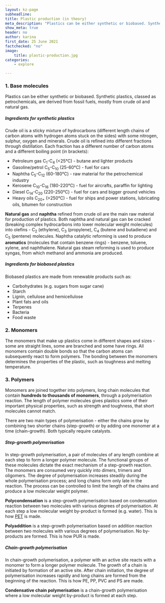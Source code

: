 ```yaml
---
layout: kz-page
subheadline:
title: Plastic production (in theory)
meta_description: "Plastics can be either synthetic or biobased. Synthetic plastics, classed as petrochemicals, are derived from fossil fuels, mostly from crude oil and natural gas."
show_meta: true
header: no
author: karina
first_date: 25 June 2021
factchecked: "no"
image:
    title: plastic-production.jpg
categories:
    - explore

---
```



### <a name="base-molecules"></a>  1. Base molecules

Plastics can be either synthetic or biobased. 
Synthetic plastics, classed as petrochemicals, are derived from fossil fuels, mostly from crude oil and natural gas.

##### Ingredients for synthetic plastics

Crude oil is a sticky mixture of hydrocarbons (different length chains of carbon atoms with hydrogen atoms stuck on the sides) with some nitrogen, sulphur, oxygen and minerals.
Crude oil is refined into different fractions through distillation.
Each fraction has a different number of carbon atoms and a different boiling point (in brackets):
* Petroleum gas C<sub>1</sub>-C<sub>4</sub> (<25&#8451;) - butane and lighter products
* Gasoline/petrol C<sub>5</sub>-C<sub>10</sub> (25-60&#8451;) - fuel for cars
* Naphtha C<sub>5</sub>-C<sub>12</sub> (60-180&#8451;) - raw material for the petrochemical industry
* Kerosene C<sub>10</sub>-C<sub>16</sub> (180-220&#8451;) - fuel for aircrafts, paraffin for lighting
* Diesel C<sub>14</sub>-C<sub>20</sub> (220-250&#8451;) - fuel for cars and bigger ground vehicles
* Heavy oils C<sub>20+</sub> (>250&#8451;) - fuel for ships and power stations, lubricating oils, bitumen for construction

**Natural gas** and **naphtha** refined from crude oil are the main raw material for production of plastics.
Both naphtha and natural gas can be cracked (breaking complex hydrocarbons into lower molecular weight molecules) into olefins - C<sub>2</sub> (ethylene), C<sub>3</sub> (propylene), C<sub>4</sub> (butene and butadiene) and C<sub>5</sub> (pentene) molecules. 
Naphtha catalytic reforming is used to produce **aromatics** (molecules that contain benzene rings) - benzene, toluene, xylene, and naphthalene. 
Natural gas steam reforming is used to produce syngas, from which methanol and ammonia are produced.





##### Ingredients for biobased plastics

Biobased plastics are made from renewable products such as:
* Carbohydrates (e.g. sugars from sugar cane)
* Starch
* Lignin, cellulose and hemicellulose
* Plant fats and oils
* Terpenes
* Bacteria 
* Food waste




### 2. Monomers

The monomers that make up plastics come in different shapes and sizes - some are straight lines, some are branched and some have rings. 
All monomers contain double bonds so that the carbon atoms can subsequently react to form polymers.
The bonding between the monomers determines the properties of the plastic, such as toughness and melting temperature.


### 3. Polymers

Monomers are joined together into polymers, long chain molecules that contain **hundreds to thousands of monomers**, through a polymerisation reaction.
The length of polymer molecules gives plastics some of their important physical properties, such as strength and toughness, that short molecules cannot match.

There are two main types of polymerisation - either the chains grow by combining two shorter chains (step-growth) or by adding one monomer at a time (chain-growth).
Both typically require catalysts.


##### <a name="step-growth"></a> Step-growth polymerisation

In step-growth polymerisation, a pair of molecules of any length combine at each step to form a longer polymer molecule.
The functional groups of these molecules dictate the exact mechanism of a step-growth reaction.
The monomers are consumed very quickly into dimers, trimers and oligomers.
The degree of polymerisation increases steadily during the whole polymerisation process; and long chains form only late in the reaction.
The process can be controlled to limit the length of the chains and produce a low molecular weight polymer.

**Polycondensation** is a step-growth polymerisation based on condensation reaction between two molecules with various degrees of polymerisation. 
At each step a low molecular weight by-product is formed (e.g. water).
This is how [PET][1] is made. 

**Polyaddition** is a step-growth polymerisation based on addition reaction between two molecules with various degrees of polymerisation.
No by-products are formed.
This is how PUR is made. 


##### Chain-growth polymerisation

In chain-growth polymerisation, a polymer with an active site reacts with a monomer to form a longer polymer molecule.
The growth of a chain is initiated by formation of an active site.
After chain initiation, the degree of polymerisation increases rapidly and long chains are formed from the beginning of the reaction.
This is how PE, PP, PVC and PS are made.

**Condensative chain polymerisation** is a chain-growth polymerisation where a low molecular weight by-product is formed at each step.

[1]: /explore/pet/